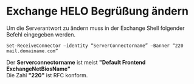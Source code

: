 # Exchange HELO Begrüßung ändern

Um die Serverantwort zu ändern muss in der Exchange Shell folgender Befehl eingegeben werden.

```
Set-ReceiveConnector –identity “ServerConnectorname” –Banner “220 mail.domainame.com”
```

Der **Serverconnectorname** ist meist **"Default Frontend ExchangeNetBiosName"**  
Die Zahl **"220"** ist RFC konform.